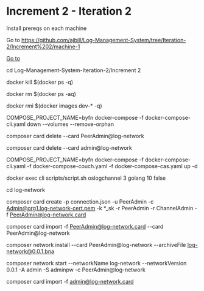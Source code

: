 # Increment 2 - Iteration 2

Install prereqs on each machine

Go to https://github.com/ajbill/Log-Management-System/tree/Iteration-2/Increment%202/machine-1

[Go to ](Machine-1/)




cd Log-Management-System-Iteration-2/Increment 2

docker kill $(docker ps -q)

docker rm $(docker ps -aq)

docker rmi $(docker images dev-* -q)

COMPOSE_PROJECT_NAME=byfn docker-compose -f docker-compose-cli.yaml down --volumes --remove-orphan

composer card delete --card PeerAdmin@log-network

composer card delete --card admin@log-network

COMPOSE_PROJECT_NAME=byfn docker-compose -f docker-compose-cli.yaml -f docker-compose-couch.yaml -f docker-compose-cas.yaml up -d

docker exec cli scripts/script.sh oslogchannel 3 golang 10 false

cd log-network

composer card create -p connection.json -u PeerAdmin -c Admin@org1.log-network-cert.pem -k *_sk -r PeerAdmin -r ChannelAdmin -f PeerAdmin@log-network.card

composer card import -f PeerAdmin@log-network.card --card PeerAdmin@log-network

composer network install --card PeerAdmin@log-network --archiveFile log-network@0.0.1.bna

composer network start --networkName log-network --networkVersion 0.0.1 -A admin -S adminpw -c PeerAdmin@log-network

composer card import -f admin@log-network.card


